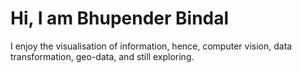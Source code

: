 # Hi, I am Bhupender Bindal 
I enjoy the visualisation of information, hence, computer vision, data transformation, geo-data, and still exploring.
